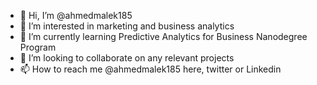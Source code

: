 - 👋 Hi, I’m @ahmedmalek185
- 👀 I’m interested in marketing and business analytics
- 🌱 I’m currently learning Predictive Analytics for Business Nanodegree Program
- 💞️ I’m looking to collaborate on any relevant projects
- 📫 How to reach me @ahmedmalek185 here, twitter or Linkedin

<!---
ahmedmalek185/ahmedmalek185 is a ✨ special ✨ repository because its `README.md` (this file) appears on your GitHub profile.
You can click the Preview link to take a look at your changes.
--->
